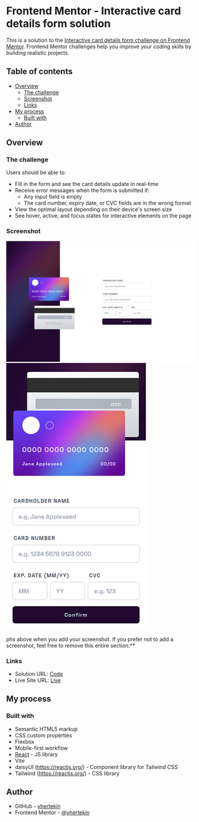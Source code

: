 # Frontend Mentor - Interactive card details form solution

This is a solution to the [Interactive card details form challenge on Frontend Mentor](https://www.frontendmentor.io/challenges/interactive-card-details-form-XpS8cKZDWw). Frontend Mentor challenges help you improve your coding skills by building realistic projects.

## Table of contents

-   [Overview](#overview)
    -   [The challenge](#the-challenge)
    -   [Screenshot](#screenshot)
    -   [Links](#links)
-   [My process](#my-process)
    -   [Built with](#built-with)
-   [Author](#author)

## Overview

### The challenge

Users should be able to:

-   Fill in the form and see the card details update in real-time
-   Receive error messages when the form is submitted if:
    -   Any input field is empty
    -   The card number, expiry date, or CVC fields are in the wrong format
-   View the optimal layout depending on their device's screen size
-   See hover, active, and focus states for interactive elements on the page

### Screenshot

![](./screenshots/desktop.png)
![](./screenshots/mobile.png)

phs above when you add your screenshot. If you prefer not to add a screenshot, feel free to remove this entire section.\*\*

### Links

-   Solution URL: [Code](https://github.com/yhertekin/FrontendMentor/tree/main/Junior/InteractiveCardDetailsForm)
-   Live Site URL: [Live](https://main--tiny-jalebi-8fde97.netlify.app/)

## My process

### Built with

-   Semantic HTML5 markup
-   CSS custom properties
-   Flexbox
-   Mobile-first workflow
-   [React](https://reactjs.org/) - JS library
-   Vite
-   daisyUI (https://reactjs.org/) - Component library for Tailwind CSS
-   Tailwind (https://reactjs.org/) - CSS library

## Author

-   GitHub - [yhertekin](https://github.com/yhertekin)
-   Frontend Mentor - [@yhertekin](https://www.frontendmentor.io/profile/yhertekin)
